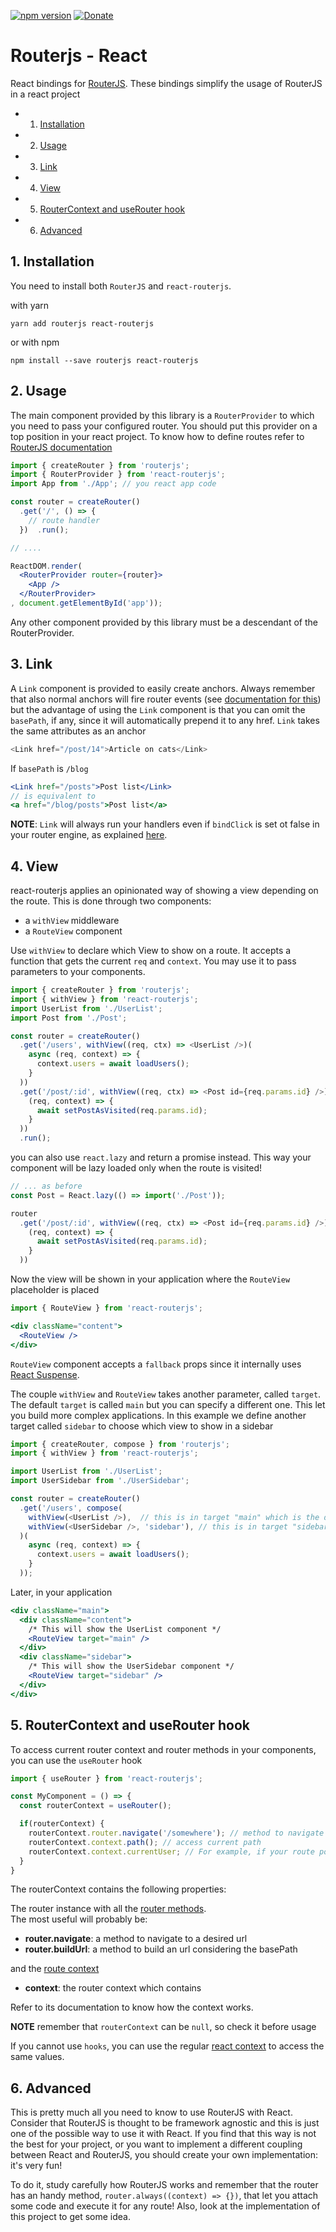 [![npm version](https://badge.fury.io/js/react-routerjs.svg)](https://badge.fury.io/js/react-routerjs)
[![Donate](https://img.shields.io/badge/Donate-PayPal-green.svg)](https://www.paypal.me/FabrizioRuggeri)

# Routerjs - React


React bindings for [RouterJS](https://github.com/ramiel/router.js). These bindings simplify the usage 
of RouterJS in a react project

<!-- vscode-markdown-toc -->
* 1. [Installation](#Installation)
* 2. [Usage](#Usage)
* 3. [Link](#Link)
* 4. [View](#View)
* 5. [RouterContext and useRouter hook](#RouterContextanduseRouterhook)
* 6. [Advanced](#Advanced)

<!-- vscode-markdown-toc-config
	numbering=true
	autoSave=true
	/vscode-markdown-toc-config -->
<!-- /vscode-markdown-toc -->


##  1. <a name='Installation'></a>Installation

You need to install both `RouterJS` and `react-routerjs`.

with yarn

```
yarn add routerjs react-routerjs
```

or with npm

```
npm install --save routerjs react-routerjs
```


##  2. <a name='Usage'></a>Usage

The main component provided by this library is a `RouterProvider` to which you need to pass your configured
router. You should put this provider on a top position in your react project. To know how to define routes
refer to [RouterJS documentation](https://github.com/ramiel/router.js)

```jsx
import { createRouter } from 'routerjs';
import { RouterProvider } from 'react-routerjs';
import App from './App'; // you react app code

const router = createRouter()
  .get('/', () => {
    // route handler
  })  .run();

// ....

ReactDOM.render(
  <RouterProvider router={router}>
    <App />
  </RouterProvider>
, document.getElementById('app'));
```

Any other component provided by this library must be a descendant of the RouterProvider.

##  3. <a name='Link'></a>Link

A `Link` component is provided to easily create anchors. Always remember that also normal anchors will fire router events (see [documentation for this](https://github.com/ramiel/router.js/tree/master#BrowserHistoryEngine)) but the advantage of using the `Link` component is that you can omit the `basePath`, if any, since it will automatically prepend it to any href. `Link` takes the same attributes as an anchor

```js
<Link href="/post/14">Article on cats</Link>
```

If `basePath` is `/blog`

```jsx
<Link href="/posts">Post list</Link>
// is equivalent to
<a href="/blog/posts">Post list</a>
```

__NOTE__: `Link` will always run your handlers even if `bindClick` is set ot false in your router engine, as explained [here](https://github.com/ramiel/router.js/tree/master#BrowserHistoryEngine).

##  4. <a name='View'></a>View

react-routerjs applies an opinionated way of showing a view depending on the route. This is done through two components:

- a `withView` middleware
- a `RouteView` component

Use `withView` to declare which View to show on a route. It accepts a function that gets the current `req` and `context`. You may use it to pass parameters to your components.

```js
import { createRouter } from 'routerjs';
import { withView } from 'react-routerjs';
import UserList from './UserList';
import Post from './Post';

const router = createRouter()
  .get('/users', withView((req, ctx) => <UserList />)(
    async (req, context) => {
      context.users = await loadUsers();
    }
  ))
  .get('/post/:id', withView((req, ctx) => <Post id={req.params.id} />)(
    (req, context) => {
      await setPostAsVisited(req.params.id);
    }
  ))
  .run();
```

you can also use `react.lazy` and return a promise instead. This way your component will be lazy loaded only when the route is visited!

```js
// ... as before
const Post = React.lazy(() => import('./Post'));

router
  .get('/post/:id', withView((req, ctx) => <Post id={req.params.id} />)(
    (req, context) => {
      await setPostAsVisited(req.params.id);
    }
  ))
```

Now the view will be shown in your application where the `RouteView` placeholder is placed

```jsx
import { RouteView } from 'react-routerjs';

<div className="content">
  <RouteView />
</div>
```

`RouteView` component accepts a `fallback` props since it internally uses [React Suspense](https://reactjs.org/docs/react-api.html#reactsuspense).

The couple `withView` and `RouteView` takes another parameter, called `target`. The default `target` is called `main` but you can specify a different one. This let you build more complex applications. In this example we define another target called `sidebar` to choose which view to show in a sidebar

```js
import { createRouter, compose } from 'routerjs';
import { withView } from 'react-routerjs';

import UserList from './UserList';
import UserSidebar from './UserSidebar';

const router = createRouter()
  .get('/users', compose(
    withView(<UserList />),  // this is in target "main" which is the default
    withView(<UserSidebar />, 'sidebar'), // this is in target "sidebar"
  )(
    async (req, context) => {
      context.users = await loadUsers();
    }
  ));
```

Later, in your application

```jsx
<div className="main">
  <div className="content">
    /* This will show the UserList component */
    <RouteView target="main" /> 
  </div>
  <div className="sidebar">
    /* This will show the UserSidebar component */
    <RouteView target="sidebar" />
  </div>
</div>
```

##  5. <a name='RouterContextanduseRouterhook'></a>RouterContext and useRouter hook

To access current router context and router methods in your components, you can use the `useRouter` hook

```jsx
import { useRouter } from 'react-routerjs';

const MyComponent = () => {
  const routerContext = useRouter();

  if(routerContext) {
    routerContext.router.navigate('/somewhere'); // method to navigate
    routerContext.context.path(); // access current path
    routerContext.context.currentUser; // For example, if your route populate the context with the user
  }
}
```

The routerContext contains the following properties:

The router instance with all the [router methods](https://github.com/ramiel/router.js/tree/master#Routermethods).    
The most useful will probably be:
- __router.navigate__: a method to navigate to a desired url
- __router.buildUrl__: a method to build an url considering the basePath

and the [route context](https://github.com/ramiel/router.js/tree/master#Context)
- __context__: the router context which contains

Refer to its documentation to know how the context works.

__NOTE__ remember that `routerContext` can be `null`, so check it before usage

If you cannot use `hooks`, you can use the regular [react context](https://reactjs.org/docs/context.html) to access the same values.

##  6. <a name='Advanced'></a>Advanced

This is pretty much all you need to know to use RouterJS with React. Consider that RouterJS is thought to be framework agnostic and this is just one of the possible way to use it with React. If you find that this way is not the best for your project, or you want to implement a different coupling between React and RouterJS, you should create your own implementation: it's very fun!

To do it, study carefully how RouterJS works and remember that the router has an handy method, `router.always((context) => {})`, that let you attach some code and execute it for any route! Also, look at the implementation of this project to get some idea.

